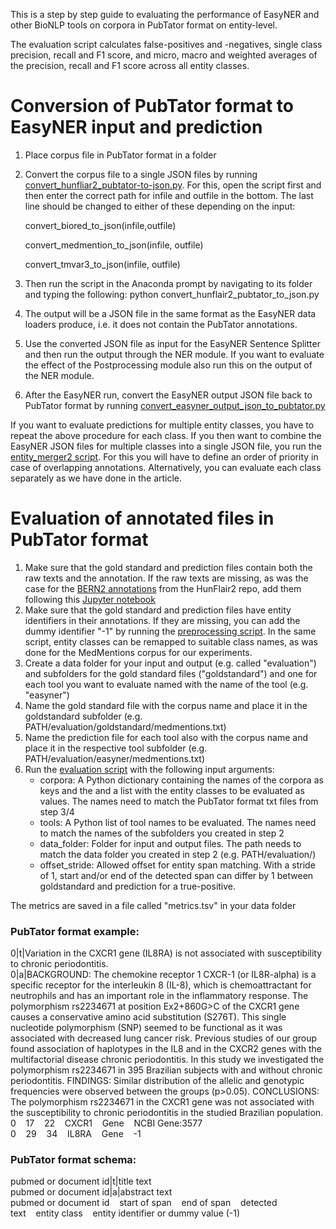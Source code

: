 This is a step by step guide to evaluating the performance of EasyNER and other BioNLP tools on corpora in PubTator format on entity-level. 

The evaluation script calculates false-positives and -negatives, single class precision, recall and F1 score, and micro, macro and weighted averages of the precision, recall and F1 score across all entity classes.

# Conversion of PubTator format to EasyNER input and prediction
1. Place corpus file in PubTator format in a folder
2. Convert the corpus file to a single JSON files by running [convert_hunfliar2_pubtator-to-json.py](https://github.com/Aitslab/EasyNER/blob/main/supplementary/experiment_scripts/convert_hunflair2_pubtator_to_json.py). For this, open the script first and then enter the correct path for infile and outfile in the bottom. The last line should be changed to either of these depending on the input:
  
   convert_biored_to_json(infile,outfile)
   
   convert_medmention_to_json(infile, outfile)
   
   convert_tmvar3_to_json(infile, outfile)

3. Then run the script in the Anaconda prompt by navigating to its folder and typing the following: python convert_hunflair2_pubtator_to_json.py
4. The output will be a JSON file in the same format as the EasyNER data loaders produce, i.e. it does not contain the PubTator annotations.
5. Use the converted JSON file as input for the EasyNER Sentence Splitter and then run the output through the NER module. If you want to evaluate the effect of the Postprocessing module also run this on the output of the NER module.
6. After the EasyNER run, convert the EasyNER output JSON file back to PubTator format by running [convert_easyner_output_json_to_pubtator.py](https://github.com/Aitslab/EasyNER/blob/main/supplementary/experiment_scripts/convert_easyner_output_json_to_pubtator.py)

If you want to evaluate predictions for multiple entity classes, you have to repeat the above procedure for each class.
If you then want to combine the EasyNER JSON files for multiple classes into a single JSON file, you run the [entity_merger2 script](https://github.com/Aitslab/EasyNER/blob/main/experiments/experiment_scripts/entity_merger2.py). For this you will have to define an order of priority in case of overlapping annotations. Alternatively, you can evaluate each class separately as we have done in the article.

# Evaluation of annotated files in PubTator format

1. Make sure that the gold standard and prediction files contain both the raw texts and the annotation. If the raw texts are missing, as was the case for the [BERN2 annotations](https://github.com/hu-ner/hunflair2-experiments/tree/main/annotations/bern) from the HunFlair2 repo, add them following this [Jupyter notebook](https://github.com/Aitslab/EasyNER/blob/main/supplementary/experiment_scripts/preprocess_BERN2_into_evaluation_ready_format.ipynb)
2. Make sure that the gold standard and prediction files have entity identifiers in their annotations. If they are missing, you can add the dummy identifier "-1" by running the [preprocessing script](https://github.com/Aitslab/EasyNER/blob/main/supplementary/experiment_scripts/preprocess_pubtatorformat.py). In the same script, entity classes can be remapped to suitable class names, as was done for the MedMentions corpus for our experiments.
3. Create a data folder for your input and output (e.g. called "evaluation") and subfolders for the gold standard files ("goldstandard") and one for each tool you want to evaluate named with the name of the tool (e.g. "easyner")
4. Name the gold standard file with the corpus name and place it in the goldstandard subfolder (e.g. PATH/evaluation/goldstandard/medmentions.txt)
5. Name the prediction file for each tool also with the corpus name and place it in the respective tool subfolder (e.g. PATH/evaluation/easyner/medmentions.txt)
6. Run the [evaluation script](https://github.com/Aitslab/EasyNER/blob/main/supplementary/experiment_scripts/evaluate_ner_pubtatorformat.py) with the following input arguments:
    - corpora: A Python dictionary containing the names of the corpora as keys and the and a list with the entity classes to be evaluated as values. The names need to match the PubTator format txt files from step 3/4
    - tools: A Python list of tool names to be evaluated. The names need to match the names of the subfolders you created in step 2
    - data_folder: Folder for input and output files. The path needs to match the data folder you created in step 2 (e.g. PATH/evaluation/)
    - offset_stride: Allowed offset for entity span matching. With a stride of 1, start and/or end of the detected span can differ by 1 between goldstandard and prediction for a true-positive.

The metrics are saved in a file called "metrics.tsv" in your data folder

### PubTator format example:
0|t|Variation in the CXCR1 gene (IL8RA) is not associated with susceptibility to chronic periodontitis.<br>
0|a|BACKGROUND: The chemokine receptor 1 CXCR-1 (or IL8R-alpha) is a specific receptor for the interleukin 8 (IL-8), which is chemoattractant for neutrophils and has an important role in the inflammatory response. The polymorphism rs2234671 at position Ex2+860G>C of the CXCR1 gene causes a conservative amino acid substitution (S276T). This single nucleotide polymorphism (SNP) seemed to be functional as it was associated with decreased lung cancer risk. Previous studies of our group found association of haplotypes in the IL8 and in the CXCR2 genes with the multifactorial disease chronic periodontitis. In this study we investigated the polymorphism rs2234671 in 395 Brazilian subjects with and without chronic periodontitis. FINDINGS: Similar distribution of the allelic and genotypic frequencies were observed between the groups (p>0.05). CONCLUSIONS: The polymorphism rs2234671 in the CXCR1 gene was not associated with the susceptibility to chronic periodontitis in the studied Brazilian population.<br>
0&nbsp;&nbsp;&nbsp;&nbsp;17&nbsp;&nbsp;&nbsp;&nbsp;22&nbsp;&nbsp;&nbsp;&nbsp;CXCR1&nbsp;&nbsp;&nbsp;&nbsp;Gene&nbsp;&nbsp;&nbsp;&nbsp;NCBI Gene:3577<br>
0&nbsp;&nbsp;&nbsp;&nbsp;29&nbsp;&nbsp;&nbsp;&nbsp;34&nbsp;&nbsp;&nbsp;&nbsp;IL8RA&nbsp;&nbsp;&nbsp;&nbsp;Gene&nbsp;&nbsp;&nbsp;&nbsp;-1	

### PubTator format schema:
pubmed or document id|t|title text<br>
pubmed or document id|a|abstract text<br>
pubmed or document id&nbsp;&nbsp;&nbsp;&nbsp;start of span&nbsp;&nbsp;&nbsp;&nbsp;end of span&nbsp;&nbsp;&nbsp;&nbsp;detected text&nbsp;&nbsp;&nbsp;&nbsp;entity class&nbsp;&nbsp;&nbsp;&nbsp;entity identifier or dummy value (-1)

